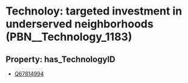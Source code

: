 # Technoloy: __targeted investment in underserved neighborhoods__ (PBN__Technology_1183)

## Property: has_TechnologyID

* [Q67814994](Q67814994)

